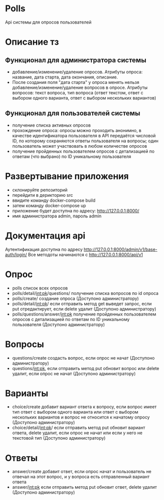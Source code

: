 # Polls
Api системы для опросов пользователей
# Описание тз
## Функционал для администратора системы
- добавление/изменение/удаление опросов. Атрибуты опроса: название, дата старта, дата окончания, описание.
- После создания поля "дата старта"  у опроса менять нельзя добавление/изменение/удаление вопросов в опросе. Атрибуты вопросов: текст вопроса, тип вопроса (ответ текстом, ответ с выбором одного варианта, ответ с выбором нескольких вариантов)  
## Функционал для пользователей системы
- получение списка активных опросов
-  прохождение опроса: опросы можно проходить анонимно, в качестве идентификатора пользователя в API передаётся числовой ID, по которому сохраняются ответы пользователя на вопросы; один пользователь может участвовать в любом количестве опросов
-  получение пройденных пользователем опросов с детализацией по ответам (что выбрано) по ID уникальному пользователя

# Развертывание приложения
* склонируйте репозиторий
* перейдити в дерикторию src 
* ввидите команду docker-compose build
* затем команду   docker-compose up
* приложение будет доступна по адресу: http://127.0.0.1:8000/
* имя администратора admin, пароль admin
# Документация api
Аутентификация доступна по адресу http://127.0.0.1:8000/admin/v1/base-auth/login/
Все методоты  начинаются с http://127.0.0.1:8000/api/v1
# Опрос
- polls список всех опросов 
- polls/detail/<int:pk>/questions/ получение списка вопросов по id опроса 
- polls/create/ создание опроса (Доступоно администратору)
- polls/detail/<int:pk>/ если отправить метод get выведет запрос, если put отредактирует, если delete удалит (Доступоно администратору)
- polls/questions/answer/<int:pk> получение пройденных пользователем опросов с детализацией по ответам  по ID уникальному пользователя (Доступоно администратору)
# Вопросы 
- questions/create создасть вопрос, если опрос не начат (Доступоно администратору)
- questions/<int:pk>, если отправить метод put обновит вопрос или delete удалит, если опрос не начат  (Доступоно администратору)
# Варианты 
- choice/create  добавит вариант ответа к вопросу, если вопрос имеет тип ответ с выбором одного варианта или ответ с выбором нескольких вариантов и вопрос не относится к  начатому опросу (Доступоно администратору)
- choice/detail/<int:pk>/ если отправить метод put обновит вариант ответа, delete удалит, если опрос не начат или если у него не текстовой тип (Доступоно администратору)
# Ответы 
- answer/create добавит ответ, если опрос начат и пользователь не отвечал на этот вопрос, и у вопроса есть отправленный  вариант ответа 
- answer/<int:pk> если отправить метод put обновит ответ, delete удалит (Доступоно администратору)
